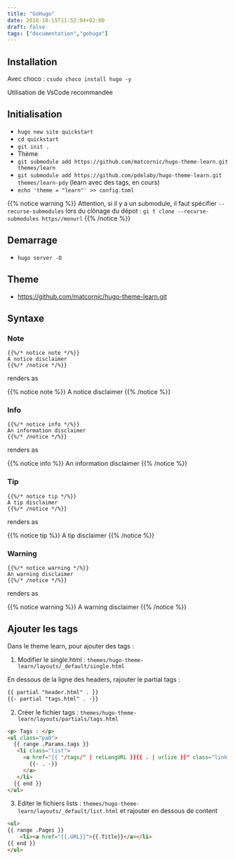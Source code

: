 ```yaml
---
title: "GoHugo"
date: 2018-10-15T11:52:04+02:00
draft: false
tags: ["documentation","gohugo"]
---
```


## Installation

Avec choco : `csudo choco install hugo -y`

Utilisation de VsCode recommandée

## Initialisation

* `hugo new site quickstart`
* `cd quickstart` 
* `git init .`
* Thème
 * `git submodule add https://github.com/matcornic/hugo-theme-learn.git themes/learn`
 * `git submodule add https://github.com/pdelaby/hugo-theme-learn.git themes/learn-pdy` (learn avec des tags, en cours)
 * `echo 'theme = "learn"' >> config.toml`

{{% notice warning %}}
Attention, si il y a un submodule, il faut spécifier `--recurse-submodules` lors du clônage du dépot : `gi t clone --recurse-submodules https//monurl`
{{% /notice %}}


## Demarrage 
* `hugo server -D`

## Theme 

* https://github.com/matcornic/hugo-theme-learn.git

## Syntaxe

### Note

```
{{%/* notice note */%}}
A notice disclaimer
{{%/* /notice */%}}
```

renders as

{{% notice note %}}
A notice disclaimer
{{% /notice %}}

### Info

```
{{%/* notice info */%}}
An information disclaimer
{{%/* /notice */%}}
```

renders as

{{% notice info %}}
An information disclaimer
{{% /notice %}}

### Tip

```
{{%/* notice tip */%}}
A tip disclaimer
{{%/* /notice */%}}
```

renders as

{{% notice tip %}}
A tip disclaimer
{{% /notice %}}

### Warning

```
{{%/* notice warning */%}}
An warning disclaimer
{{%/* /notice */%}}
```

renders as

{{% notice warning %}}
A warning disclaimer
{{% /notice %}}

## Ajouter les tags

Dans le theme learn, pour ajouter des tags : 

1. Modifier le single.html  : `themes/hugo-theme-learn/layouts/_default/single.html`

En dessous de la ligne des headers, rajouter le partial tags : 

```html
{{ partial "header.html" . }}
{{- partial "tags.html" . -}}
```

2. Créer le fichier tags : `themes/hugo-theme-learn/layouts/partials/tags.html`

```html
<p> Tags : </p>
<ul class="pa0">
  {{ range .Params.tags }}
   <li class="list">
     <a href="{{ "/tags/" | relLangURL }}{{ . | urlize }}" class="link f5 grow no-underline br-pill ba ph3 pv2 mb2 dib black sans-serif">
       {{- . -}}
     </a>
   </li>
  {{ end }}
</ul>
```

3. Editer le fichiers lists : `themes/hugo-theme-learn/layouts/_default/list.html` et rajouter en dessous de content

```html
<ul>
{{ range .Pages }}
	<li><a href="{{.URL}}">{{.Title}}</a></li>
{{ end }}
</ul>
```